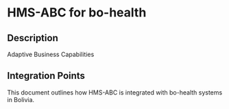 # HMS-ABC for bo-health

## Description

Adaptive Business Capabilities

## Integration Points

This document outlines how HMS-ABC is integrated with bo-health systems in Bolivia.
